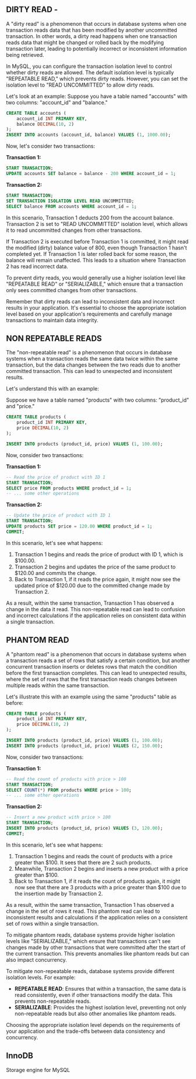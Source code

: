 ## DIRTY READ -

A "dirty read" is a phenomenon that occurs in database systems when one transaction reads data that has been modified by another uncommitted transaction.
In other words, a dirty read happens when one transaction reads data that might be changed or rolled back by the modifying transaction later, leading to
potentially incorrect or inconsistent information being retrieved.

In MySQL, you can configure the transaction isolation level to control whether dirty reads are allowed. The default isolation level is typically "REPEATABLE READ,"
which prevents dirty reads. However, you can set the isolation level to "READ UNCOMMITTED" to allow dirty reads.

Let's look at an example:
Suppose you have a table named "accounts" with two columns: "account_id" and "balance."

```sql
CREATE TABLE accounts (
    account_id INT PRIMARY KEY,
    balance DECIMAL(10, 2)
);
INSERT INTO accounts (account_id, balance) VALUES (1, 1000.00);
```

Now, let's consider two transactions:

**Transaction 1:**

```sql
START TRANSACTION;
UPDATE accounts SET balance = balance - 200 WHERE account_id = 1;
```

**Transaction 2:**

```sql
START TRANSACTION;
SET TRANSACTION ISOLATION LEVEL READ UNCOMMITTED;
SELECT balance FROM accounts WHERE account_id = 1;
```

In this scenario, Transaction 1 deducts 200 from the account balance. Transaction 2 is set to "READ UNCOMMITTED" isolation level, which allows it to read
uncommitted changes from other transactions.

If Transaction 2 is executed before Transaction 1 is committed, it might read the modified (dirty) balance value of 800, even though Transaction 1 hasn't
completed yet. If Transaction 1 is later rolled back for some reason, the balance will remain unaffected. This leads to a situation where Transaction 2
has read incorrect data.

To prevent dirty reads, you would generally use a higher isolation level like "REPEATABLE READ" or "SERIALIZABLE," which ensure that a transaction only
sees committed changes from other transactions.

Remember that dirty reads can lead to inconsistent data and incorrect results in your application. It's essential to choose the appropriate isolation
level based on your application's requirements and carefully manage transactions to maintain data integrity.

## NON REPEATABLE READS

The "non-repeatable read" is a phenomenon that occurs in database systems when a transaction reads the same data twice within the same transaction, but the data changes between the two reads due to another committed transaction. This can lead to unexpected and inconsistent results.

Let's understand this with an example:

Suppose we have a table named "products" with two columns: "product_id" and "price."

```sql
CREATE TABLE products (
    product_id INT PRIMARY KEY,
    price DECIMAL(10, 2)
);

INSERT INTO products (product_id, price) VALUES (1, 100.00);
```

Now, consider two transactions:

**Transaction 1:**

```sql
-- Read the price of product with ID 1
START TRANSACTION;
SELECT price FROM products WHERE product_id = 1;
-- ... some other operations
```

**Transaction 2:**

```sql
-- Update the price of product with ID 1
START TRANSACTION;
UPDATE products SET price = 120.00 WHERE product_id = 1;
COMMIT;
```

In this scenario, let's see what happens:

1. Transaction 1 begins and reads the price of product with ID 1, which is $100.00.
2. Transaction 2 begins and updates the price of the same product to $120.00 and commits the change.
3. Back to Transaction 1, if it reads the price again, it might now see the updated price of $120.00 due to the committed change made by Transaction 2.

As a result, within the same transaction, Transaction 1 has observed a change in the data it read. This non-repeatable read can lead to confusion and incorrect calculations if the application relies on consistent data within a single transaction.

## PHANTOM READ

A "phantom read" is a phenomenon that occurs in database systems when a transaction reads a set of rows that satisfy a certain condition, but another concurrent transaction inserts or deletes rows that match the condition before the first transaction completes. This can lead to unexpected results,
where the set of rows that the first transaction reads changes between multiple reads within the same transaction.

Let's illustrate this with an example using the same "products" table as before:

```sql
CREATE TABLE products (
    product_id INT PRIMARY KEY,
    price DECIMAL(10, 2)
);

INSERT INTO products (product_id, price) VALUES (1, 100.00);
INSERT INTO products (product_id, price) VALUES (2, 150.00);
```

Now, consider two transactions:

**Transaction 1:**

```sql
-- Read the count of products with price > 100
START TRANSACTION;
SELECT COUNT(*) FROM products WHERE price > 100;
-- ... some other operations
```

**Transaction 2:**

```sql
-- Insert a new product with price > 100
START TRANSACTION;
INSERT INTO products (product_id, price) VALUES (3, 120.00);
COMMIT;
```

In this scenario, let's see what happens:

1. Transaction 1 begins and reads the count of products with a price greater than $100. It sees that there are 2 such products.
2. Meanwhile, Transaction 2 begins and inserts a new product with a price greater than $100.
3. Back to Transaction 1, if it reads the count of products again, it might now see that there are 3 products with a price greater than $100 due to the
   insertion made by Transaction 2.

As a result, within the same transaction, Transaction 1 has observed a change in the set of rows it read. This phantom read can lead to inconsistent
results and calculations if the application relies on a consistent set of rows within a single transaction.

To mitigate phantom reads, database systems provide higher isolation levels like "SERIALIZABLE," which ensure that transactions can't see changes made by other transactions that were committed after the start of the current transaction. This prevents anomalies like phantom reads but can also impact concurrency.

To mitigate non-repeatable reads, database systems provide different isolation levels. For example:

- **REPEATABLE READ**: Ensures that within a transaction, the same data is read consistently, even if other transactions modify the data. This prevents non-repeatable reads.
- **SERIALIZABLE**: Provides the highest isolation level, preventing not only non-repeatable reads but also other anomalies like phantom reads.

Choosing the appropriate isolation level depends on the requirements of your application and the trade-offs between data consistency and concurrency.

## InnoDB

Storage engine for MySQL
